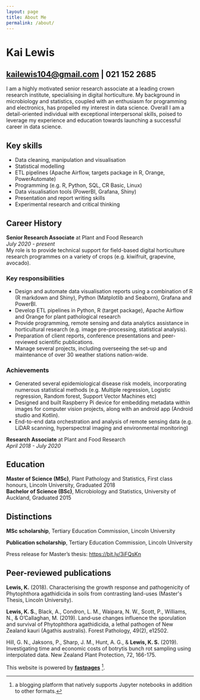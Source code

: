 ```yaml
---
layout: page
title: About Me
permalink: /about/
---
```


# Kai Lewis
## kailewis104@gmail.com | 021 152 2685
I am a highly motivated senior research associate at a leading crown research institute, specialising in digital horticulture. My background in microbiology and statistics, coupled with an enthusiasm for programming and electronics, has propelled my interest in data science. Overall I am a detail-oriented individual with exceptional interpersonal skills, poised to leverage my experience and education towards launching a successful career in data science.

## Key skills
* Data cleaning, manipulation and visualisation
* Statistical modelling 
* ETL pipelines (Apache Airflow, targets package in R, Orange, PowerAutomate)
* Programming (e.g. R, Python, SQL, CR Basic, Linux)
* Data visualisation tools (PowerBI, Grafana, Shiny)
* Presentation and report writing skills
* Experimental research and critical thinking

## Career History
**Senior Research Associate** at Plant and Food Research   
*July 2020 - present*   
My role is to provide technical support for field-based digital horticulture research programmes on a variety of crops (e.g. kiwifruit, grapevine, avocado).

### **Key responsibilities**
* Design and automate data visualisation reports using a combination of R (R markdown and Shiny), Python (Matplotlib and Seaborn), Grafana and PowerBI.
* Develop ETL pipelines in Python, R (target package), Apache Airflow and Orange for plant pathological research
* Provide programming, remote sensing and data analytics assistance in horticultural research (e.g. image pre-processing, statistical analysis).
* Preparation of client reports, conference presentations and peer-reviewed scientific publications.
* Manage several projects, including overseeing the set-up and maintenance of over 30 weather stations nation-wide. 
### **Achievements**
* Generated several epidemiological disease risk models, incorporating numerous statistical methods (e.g. Multiple regression, Logistic regression, Random forest, Support Vector Machines etc) 
* Designed and built Raspberry Pi device for embedding metadata within images for computer vision projects, along with an android app (Android studio and Kotlin).
* End-to-end data orchestration and analysis of remote sensing data (e.g. LiDAR scanning, hyperspectral imaging and environmental monitoring)

**Research Associate** at Plant and Food Research   
*April 2018 - July 2020*

## Education 
**Master of Science (MSc)**, Plant Pathology and Statistics, First class honours, Lincoln University, Graduated 2018   
**Bachelor of Science (BSc)**, Microbiology and Statistics, University of Auckland, Graduated 2015

## Distinctions
**MSc scholarship**, Tertiary Education Commission, Lincoln University

**Publication scholarship**, Tertiary Education Commission, Lincoln University

Press release for Master’s thesis: https://bit.ly/3iFQsKn

## Peer-reviewed publications
**Lewis, K.** (2018). Characterising the growth response and pathogenicity of Phytophthora agathidicida in soils from contrasting land-uses (Master's Thesis, Lincoln University).

**Lewis, K. S.**, Black, A., Condron, L. M., Waipara, N. W., Scott, P., Williams, N., & O’Callaghan, M. (2019). Land‐use changes influence the sporulation and survival of Phytophthora agathidicida, a lethal pathogen of New Zealand kauri (Agathis australis). Forest Pathology, 49(2), e12502.

Hill, G. N., Jaksons, P., Sharp, J. M., Hunt, A. G., & **Lewis, K. S.** (2019). Investigating time and economic costs of botrytis bunch rot sampling using interpolated data. New Zealand Plant Protection, 72, 166-175.


This website is powered by **[fastpages](https://github.com/fastai/fastpages)** [^1].
[^1]:a blogging platform that natively supports Jupyter notebooks in addition to other formats.
